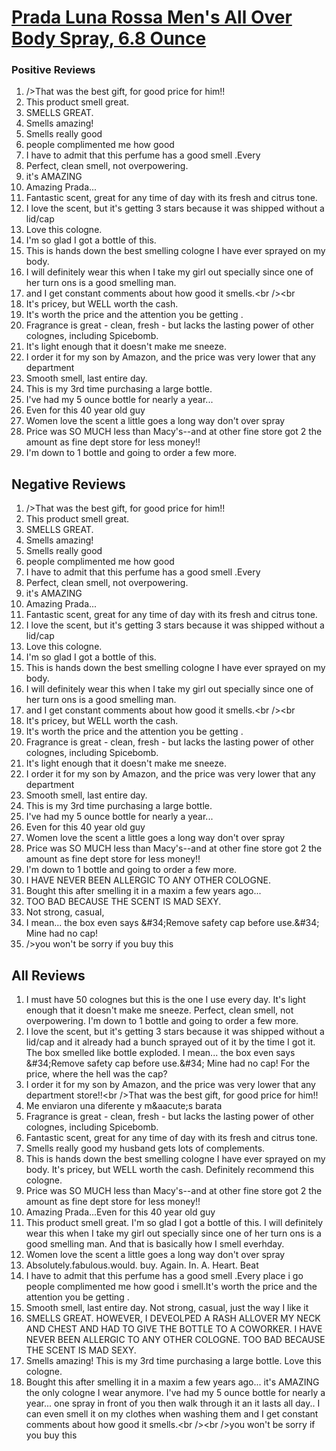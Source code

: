 # [Prada Luna Rossa Men&#x27;s All Over Body Spray, 6.8 Ounce](https://products.checkmycream.com/products/Prada-Luna-Rossa-Men&#x27;s-All-Over-Body-Spray-6.8-Ounce.html)

### Positive Reviews

<ol>
      <li>/&gt;That was the best gift, for good  price for him!!</li>
      <li>This product smell great.</li>
      <li>SMELLS GREAT.  </li>
      <li>Smells amazing!</li>
      <li>Smells really good</li>
      <li>people complimented me how  good</li>
      <li>I have to admit that this perfume has a good smell .Every</li>
      <li>Perfect, clean smell, not overpowering.  </li>
      <li>it&#x27;s AMAZING</li>
      <li>Amazing Prada...</li>
      <li>Fantastic scent, great for any time of day with its fresh and citrus tone.</li>
      <li>I love the scent, but it&#x27;s getting 3 stars because it was shipped without a lid/cap</li>
      <li>Love this cologne.</li>
      <li>I&#x27;m so glad I got a bottle of this.</li>
      <li>This is hands down the best smelling cologne I have ever sprayed on my body.</li>
      <li>I will definitely wear this when I take my girl out specially since one of her turn ons is a good smelling man.</li>
      <li>and I get constant comments about how good it smells.&lt;br /&gt;&lt;br</li>
      <li>It&#x27;s pricey, but WELL worth the cash.</li>
      <li>It&#x27;s worth the price and the attention you be getting .</li>
      <li>Fragrance is great - clean, fresh - but lacks the lasting power of other colognes, including Spicebomb.</li>
      <li>It&#x27;s light enough that it doesn&#x27;t make me sneeze.  </li>
      <li>I order it  for my son by Amazon, and the price was very lower that any department</li>
      <li>Smooth smell, last entire day.</li>
      <li>This is my 3rd time purchasing a large bottle.</li>
      <li>I&#x27;ve had my 5 ounce bottle for nearly a year...</li>
      <li>Even for this 40 year old guy</li>
      <li>Women love the scent a little goes a long way don&#x27;t over spray</li>
      <li>Price was SO MUCH less than Macy&#x27;s--and at other fine store  got 2 the amount as fine dept store for less money!!</li>
      <li>I&#x27;m down to 1 bottle and going to order a few more.</li>
</ol>


<h2>Negative Reviews</h2>
<ol>
<li> /&gt;That was the best gift, for good  price for him!!</li>
<li> This product smell great.</li>
<li> SMELLS GREAT.  </li>
<li> Smells amazing!</li>
<li> Smells really good</li>
<li> people complimented me how  good</li>
<li> I have to admit that this perfume has a good smell .Every</li>
<li> Perfect, clean smell, not overpowering.  </li>
<li> it&#x27;s AMAZING</li>
<li> Amazing Prada...</li>
<li> Fantastic scent, great for any time of day with its fresh and citrus tone.</li>
<li> I love the scent, but it&#x27;s getting 3 stars because it was shipped without a lid/cap</li>
<li> Love this cologne.</li>
<li> I&#x27;m so glad I got a bottle of this.</li>
<li> This is hands down the best smelling cologne I have ever sprayed on my body.</li>
<li> I will definitely wear this when I take my girl out specially since one of her turn ons is a good smelling man.</li>
<li> and I get constant comments about how good it smells.&lt;br /&gt;&lt;br</li>
<li> It&#x27;s pricey, but WELL worth the cash.</li>
<li> It&#x27;s worth the price and the attention you be getting .</li>
<li> Fragrance is great - clean, fresh - but lacks the lasting power of other colognes, including Spicebomb.</li>
<li> It&#x27;s light enough that it doesn&#x27;t make me sneeze.  </li>
<li> I order it  for my son by Amazon, and the price was very lower that any department</li>
<li> Smooth smell, last entire day.</li>
<li> This is my 3rd time purchasing a large bottle.</li>
<li> I&#x27;ve had my 5 ounce bottle for nearly a year...</li>
<li> Even for this 40 year old guy</li>
<li> Women love the scent a little goes a long way don&#x27;t over spray</li>
<li> Price was SO MUCH less than Macy&#x27;s--and at other fine store  got 2 the amount as fine dept store for less money!!</li>
<li> I&#x27;m down to 1 bottle and going to order a few more.</li>
<li> I HAVE NEVER BEEN ALLERGIC TO ANY OTHER COLOGNE.  </li>
<li> Bought this after smelling it in a maxim a few years ago...</li>
<li> TOO BAD BECAUSE THE SCENT IS MAD SEXY.</li>
<li> Not strong, casual,</li>
<li> I mean... the box even says &amp;#34;Remove safety cap before use.&amp;#34; Mine had no cap!</li>
<li> /&gt;you won&#x27;t be sorry if you buy this</li>
</ol>

<h2>All Reviews</h2>

<ol>
    <li> I must have 50 colognes but this is the one I use every day.  It&#x27;s light enough that it doesn&#x27;t make me sneeze.  Perfect, clean smell, not overpowering.  I&#x27;m down to 1 bottle and going to order a few more.</li>
    <li> I love the scent, but it&#x27;s getting 3 stars because it was shipped without a lid/cap and it already had a bunch sprayed out of it by the time I got it. The box smelled like bottle exploded. I mean... the box even says &amp;#34;Remove safety cap before use.&amp;#34; Mine had no cap! For the price, where the hell was the cap?</li>
    <li> I order it  for my son by Amazon, and the price was very lower that any department store!!&lt;br /&gt;That was the best gift, for good  price for him!!</li>
    <li> Me enviaron una diferente y m&amp;aacute;s barata</li>
    <li> Fragrance is great - clean, fresh - but lacks the lasting power of other colognes, including Spicebomb.</li>
    <li> Fantastic scent, great for any time of day with its fresh and citrus tone.</li>
    <li> Smells really good my husband gets  lots of complements.</li>
    <li> This is hands down the best smelling cologne I have ever sprayed on my body. It&#x27;s pricey, but WELL worth the cash. Definitely recommend this cologne.</li>
    <li> Price was SO MUCH less than Macy&#x27;s--and at other fine store  got 2 the amount as fine dept store for less money!!</li>
    <li> Amazing Prada...Even for this 40 year old guy</li>
    <li> This product smell great. I&#x27;m so glad I got a bottle of this. I will definitely wear this when I take my girl out specially since one of her turn ons is a good smelling man. And that is basically how I smell everhday.</li>
    <li> Women love the scent a little goes a long way don&#x27;t over spray</li>
    <li> Absolutely.fabulous.would. buy. Again. In. A. Heart. Beat</li>
    <li> I have to admit that this perfume has a good smell .Every place i go people complimented me how  good i smell.It&#x27;s worth the price and the attention you be getting .</li>
    <li> Smooth smell, last entire day. Not strong, casual, just the way I like it</li>
    <li> SMELLS GREAT.  HOWEVER, I DEVEOLPED A RASH ALLOVER MY NECK AND CHEST AND HAD TO GIVE THE BOTTLE TO A COWORKER.  I HAVE NEVER BEEN ALLERGIC TO ANY OTHER COLOGNE.  TOO BAD BECAUSE THE SCENT IS MAD SEXY.</li>
    <li> Smells amazing! This is my 3rd time purchasing a large bottle. Love this cologne.</li>
    <li> Bought this after smelling it in a maxim a few years ago... it&#x27;s AMAZING the only cologne I wear anymore. I&#x27;ve had my 5 ounce bottle for nearly a year... one spray in front of you then walk through it an it lasts all day.. I can even smell it on my clothes when washing them and I get constant comments about how good it smells.&lt;br /&gt;&lt;br /&gt;you won&#x27;t be sorry if you buy this</li>
</ol>




